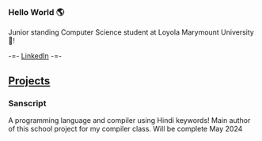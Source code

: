 ### Hello World 🌎

Junior standing Computer Science student at Loyola Marymount University 🦁!

-=- [LinkedIn]([url](https://www.linkedin.com/in/gaurav-basu-2b9a26215/)) -=- 

<h2><u>Projects</u></h2>

<h3> Sanscript </h3> 
A programming language and compiler using Hindi keywords! Main author of this school project for my compiler class. Will be complete May 2024
<!--
**gauravbasu03/gauravbasu03** is a ✨ _special_ ✨ repository because its `README.md` (this file) appears on your GitHub profile.

Here are some ideas to get you started:

- 🔭 I’m currently working on ...
- 🌱 I’m currently learning ...
- 👯 I’m looking to collaborate on ...
- 🤔 I’m looking for help with ...
- 💬 Ask me about ...
- 📫 How to reach me: ...
- 😄 Pronouns: ...
- ⚡ Fun fact: ...
-->
